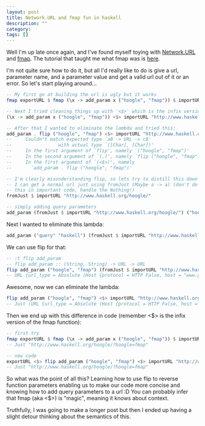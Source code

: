 ```yaml
---
layout: post
title: Network.URL and fmap fun in haskell
description: ""
category: 
tags: []
---
```


Well I'm up late once again, and I've found myself toying with [Network.URL](http://hackage.haskell.org/package/url-2.1/docs/Network-URL.html) and [fmap](http://hackage.haskell.org/package/base-4.6.0.1/docs/Prelude.html#v:fmap). The tutorial that taught me what fmap was is [here](http://adit.io/posts/2013-04-17-functors,_applicatives,_and_monads_in_pictures.html).

I'm not quite sure how to do it, but all I'd really like to do is give a url, parameter name, and a parameter value and get a valid url out of it or an error. So let's start playing around...

```haskell
-- My first go at building the url is ugly but it works
fmap exportURL $ fmap (\x -> add_param x ("hoogle", "fmap")) $ importURL "http://www.haskell.org/hoogle/"

-- Next I tried cleaning things up with '<$>' which is the infix version of fmap
(\x -> add_param x ("hoogle", "fmap")) <$> importURL "http://www.haskell.org/hoogle/"

-- After that I wanted to eliminate the lambda and tried this:
add_param . flip ("hoogle", "fmap") <$> importURL "http://www.haskell.org/hoogle/"
--     Couldn't match expected type `a0 -> URL -> c0'
--                 with actual type `([Char], [Char])'
--     In the first argument of `flip', namely `("hoogle", "fmap")'
--     In the second argument of `(.)', namely `flip ("hoogle", "fmap")'
--     In the first argument of `(<$>)', namely
--       `add_param . flip ("hoogle", "fmap")'

-- I'm clearly misunderstanding flip, so lets try to distill this down
-- I can get a normal url just using fromJust (Maybe a -> a) (don't do
-- this in important code, handle the Nothing!)
fromJust $ importURL "http://www.haskell.org/hoogle/"

-- simply adding query parameters
add_param (fromJust $ importURL "http://www.haskell.org/hoogle/") ("hoogle", "fmap") 

```

Next I wanted to eliminate this lambda:

```haskell
add_param ("query" "haskell") (fromJust $ importURL "http://www.haskell.org/hoogle/")
```

We can use flip for that:

```haskell
-- :t flip add_param
-- flip add_param :: (String, String) -> URL -> URL
flip add_param ("hoogle", "fmap") (fromJust $ importURL "http://www.haskell.org/hoogle/")
-- URL {url_type = Absolute (Host {protocol = HTTP False, host = "www.google.com", port = Nothing}), url_path = "", url_params = [("query","haskell")]}
```

Awesome, now we can eliminate the lambda:

```haskell
flip add_param ("hoogle", "fmap") <$> importURL "http://www.haskell.org/hoogle/"
-- Just (URL {url_type = Absolute (Host {protocol = HTTP False, host = "www.google.com", port = Nothing}), url_path = "", url_params = [("query","haskell")]})
```

Then we end up with this difference in code (remember <$> is the infix version of the fmap function):

```haskell
-- first try
fmap exportURL $ fmap (\x -> add_param x ("hoogle", "fmap")) $ importURL "http://www.haskell.org/hoogle/"
-- Just "http://www.haskell.org/hoogle/?hoogle=fmap"

-- new code
exportURL <$> flip add_param ("hoogle", "fmap") <$> importURL "http://www.haskell.org/hoogle/"
-- Just "http://www.haskell.org/hoogle/?hoogle=fmap"
```

So what was the point of all this? Learning how to use flip to reverse function parameters enabling us to make our code more concise and knowing how to add query parameters to a url :D You can probably infer that fmap (aka <$>) is "magic", meaning it knows about context.

Truthfully, I was going to make a longer post but then I ended up having a slight detour thinking about the semantics of this.
